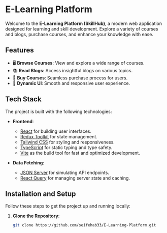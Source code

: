 # E-Learning Platform

Welcome to the **E-Learning Platform (SkillHub)**, a modern web application designed for learning and skill development. Explore a variety of courses and blogs, purchase courses, and enhance your knowledge with ease.

## Features

* 🖥️ **Browse Courses**: View and explore a wide range of courses.
* 📚 **Read Blogs**: Access insightful blogs on various topics.
* 🛒 **Buy Courses**: Seamless purchase process for users.
* 🔄 **Dynamic UI**: Smooth and responsive user experience.

## Tech Stack

The project is built with the following technologies:

* **Frontend**:
  * [React](https://reactjs.org/) for building user interfaces.
  * [Redux Toolkit](https://redux-toolkit.js.org/) for state management.
  * [Tailwind CSS](https://tailwindcss.com/) for styling and responsiveness.
  * [TypeScript](https://www.typescriptlang.org/) for static typing and type safety.
  * [Vite](https://vitejs.dev/) as the build tool for fast and optimized development.

* **Data Fetching**:
  * [JSON Server](https://github.com/typicode/json-server) for simulating API endpoints.
  * [React Query](https://tanstack.com/query/latest) for managing server state and caching.


## Installation and Setup

Follow these steps to get the project up and running locally:

1. **Clone the Repository**:
   ```bash
   git clone https://github.com/seifehab33/E-Learning-Platform.git
